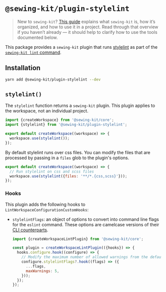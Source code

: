 # `@sewing-kit/plugin-stylelint`

> New to `sewing-kit`? [This guide](TODO) explains what `sewing-kit` is, how it’s organized, and how to use it in a project. Read through that overview if you haven’t already — it should help to clarify how to use the tools documented below.

This package provides a `sewing-kit` plugin that runs [stylelint](https://stylelint.io) as part of the [`sewing-kit lint` command](TODO).

## Installation

```sh
yarn add @sewing-kit/plugin-stylelint --dev
```

## `stylelint()`

The `stylelint` function returns a `sewing-kit` plugin. This plugin applies to the workspace, not an individual project.

```js
import {createWorkspace} from '@sewing-kit/core';
import {stylelint} from '@sewing-kit/plugin-stylelint';

export default createWorkspace((workspace) => {
  workspace.use(stylelint());
});
```

By default stylelint runs over css files. You can modify the files that are processed by passing in a `files` glob to the plugin's options.

```js
export default createWorkspace((workspace) => {
  // Run stylelint on css and scss files
  workspace.use(stylelint({files: '**/*.{css,scss}'}));
});
```

### Hooks

This plugin adds the following hooks to `LintWorkspaceConfigurationCustomHooks`:

- `stylelintFlags`: an object of options to convert into command line flags for the `eslint` command. These options are camelcase versions of their [CLI counterparts](https://stylelint.io/user-guide/usage/cli/).

  ```js
  import {createWorkspaceLintPlugin} from '@sewing-kit/core';

  const plugin = createWorkspaceLintPlugin(({hooks}) => {
    hooks.configure.hook((configure) => {
      // Modify the maximum number of allowed warnings from the default of 0
      configure.stylelintFlags?.hook((flags) => ({
        ...flags,
        maxWarnings: 5,
      }));
    });
  });
  ```
